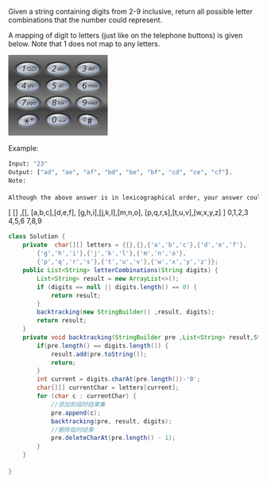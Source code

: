 Given a string containing digits from 2-9 inclusive, return all possible letter combinations that the number could represent.

A mapping of digit to letters (just like on the telephone buttons) is given below. Note that 1 does not map to any letters.

![示例](/pic/17.png)


Example:
```bash txt
Input: "23"
Output: ["ad", "ae", "af", "bd", "be", "bf", "cd", "ce", "cf"].
Note:

Although the above answer is in lexicographical order, your answer could be in any order you want.
```

[ [] ,[], [a,b,c],[d,e,f],
  [g,h,i],[j,k,l],[m,n,o],
  [p,q,r,s],[t,u,v],[w,x,y,z] 
]
0,1,2,3
  4,5,6
  7,8,9

```java
class Solution {
    private  char[][] letters = {{},{},{'a','b','c'},{'d','e','f'},
        {'g','h','i'},{'j','k','l'},{'m','n','o'},
        {'p','q','r','s'},{'t','u','v'},{'w','x','y','z'}};
    public List<String> letterCombinations(String digits) {
        List<String> result = new ArrayList<>();
        if (digits == null || digits.length() == 0) {
            return result;
        }
        backtracking(new StringBuilder() ,result, digits);
        return result;
    }
    private void backtracking(StringBuilder pre ,List<String> result,String digits) {
        if(pre.length() == digits.length()) {
            result.add(pre.toString());
            return;
        }
        int current = digits.charAt(pre.length())-'0';
        char[][] currentChar = letters[current];
        for (char c : currentChar) {
            //添加到临时结果集
            pre.append(c);
            backtracking(pre, result, digits);
            //删除临时结果
            pre.deleteCharAt(pre.length() - 1);
        }
    }

}
```